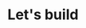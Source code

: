 ---
layout: category
title: Let's build
category: lets-build-series
pageDesc: I share knowledge about concept by creating simple applications!
---
